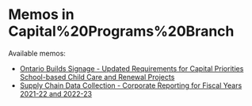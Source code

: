 # Memos in Capital%20Programs%20Branch

Available memos:

- [Ontario Builds Signage - Updated Requirements for Capital Priorities School-based Child Care and Renewal Projects](./SB-04%20EN.pdf)
- [Supply Chain Data Collection - Corporate Reporting for Fiscal Years 2021-22 and 2022-23](./SB-05_EN.pdf)
